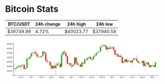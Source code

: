 # Bitcoin Stats

BTC/USDT|24h change|24h high|24h low|
|---|---|---|---|
|$39749.99|4.72%|$40023.77|$37940.58|

<img src="./chart.svg">
